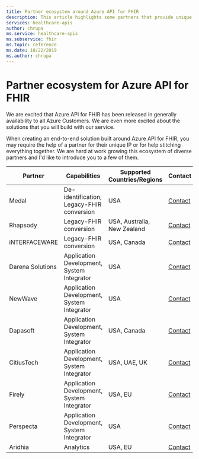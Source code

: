 ```yaml
---
title: Partner ecosystem around Azure API for FHIR
description: This article highlights some partners that provide unique IP or consulting services to build an end-to-end solution with Azure API for FHIR
services: healthcare-apis
author: chrupa
ms.service: healthcare-apis
ms.subservice: fhir
ms.topic: reference
ms.date: 10/22/2019
ms.author: chrupa
---
```


# Partner ecosystem for Azure API for FHIR
We are excited that Azure API for FHIR has been released in generally availability to all Azure Customers. We are even more excited about the solutions that you will build with our service.  

When creating an end-to-end solution built around Azure API for FHIR, you may require the help of a partner for their unique IP or for help stitching everything together. We are hard at work growing this ecosystem of diverse partners and I'd like to introduce you to a few of them.


| Partner          | Capabilities                               | Supported Countries/Regions         | Contact                                                                                                                                |
|------------------|--------------------------------------------|-----------------------------|----------------------------------------------------------------------------------------------------------------------------------------|
| Medal            | De-identification, Legacy-FHIR conversion  | USA                         | [Contact](http://www.medal.com/)                                                                                           |
| Rhapsody         | Legacy-FHIR conversion                     | USA, Australia, New Zealand | [Contact](https://rhapsody.health/contact-us)                                                                                          |
| iNTERFACEWARE    | Legacy-FHIR conversion                     | USA, Canada                 | [Contact](https://www.interfaceware.com/contact)                                                                                  |
| Darena Solutions | Application Development, System Integrator | USA                         | [Contact](https://www.darenasolutions.com/contact)                                                                                     |
| NewWave          | Application Development, System Integrator | USA                         | [Contact](https://newwave.io/get-in-touch/)                                                                                            |
| Dapasoft         | Application Development, System Integrator | USA, Canada                 | [Contact](https://www.dapasoft.com/contact-us/)                                                                                        |
| CitiusTech       | Application Development, System Integrator | USA, UAE, UK                | [Contact](https://azuremarketplace.microsoft.com/marketplace/apps/citiustech.ics?tab=Overview)                                         |
| Firely           | Application Development, System Integrator | USA, EU                     | [Contact](https://fire.ly/contact/)                                                                                                    |
| Perspecta        | Application Development, System Integrator | USA                         | [Contact](https://perspecta.com/contact)                                                                                               |
| Aridhia          | Analytics                                  | USA, EU                     | [Contact](https://azuremarketplace.microsoft.com/marketplace/apps/aridhiainformatics.analytixagility_workspace_123?tab=Overview)       |
